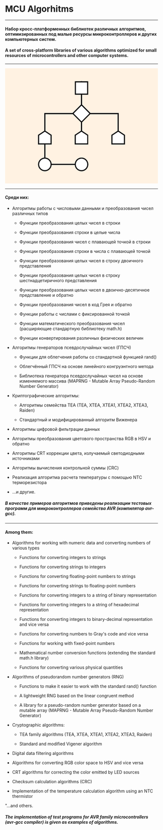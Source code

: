 


# MCU Algorhitms
___

#### Набор кросс-платформенных библиотек различных алгоритмов, оптимизированных под малые ресурсы микроконтроллеров и других компьютерных систем.

#### A set of cross-platform libraries of various algorithms optimized for small resources of microcontrollers and other computer systems.

___

<img src="/resources/logo.png" alt="Algorithm logo"/>

___

#### Среди них:

- Алгоритмы работы с числовыми данными и преобразования чисел различных типов

   - Функции преобразования целых чисел в строки

   - Функции преобразования строки в целые числа

   - Функции преобразования чисел с плавающей точкой в строки

   - Функции преобразования строки в числа с плавающей точкой

   - Функции преобразования целых чисел в строку двоичного представления

   - Функции преобразования целых чисел в строку шестнадцетиричного представления

   - Функции преобразования целых чисел в двоично-десятичное представление и обратно

   - Функции преобразования чисел в код Грея и обратно

   - Функции работы с числами с фиксированной точкой

   - Функции математического преобразования чисел (расширяющие стандартную библиотеку math.h)

   - Функции конвертирования различных физических величин


- Алгоритмы генераторов псевдослучайных чисел (ГПСЧ)

   - Функции для облегчения работы со стандартной функцией rand()

   - Облегчённый ГПСЧ на основе линейного конгруэнтного метода

   - Библиотека генератора псевдослучайных чисел на основе изменяемого массива (MAPRNG - Mutable Array Pseudo-Random Number Generator)


- Криптографические алгоритмы:

   - Алгоритмы семейства TEA (TEA, XTEA, XTEA1, XTEA2, XTEA3, Raiden)

   - Стандартный и модифицированный алгоритм Виженера


- Алгоритмы цифровой фильтрации данных


- Алгоритмы преобразования цветового пространства RGB в HSV и обратно


- Алгоритмы CRT коррекции цвета, излучаемый светодиодными источниками


- Алгоритмы вычисления контрольной суммы (CRC)


- Реализация алгоритма расчета температуры с помощью NTC терморезистора


- ...и другие.



##### В качестве примеров алгоритмов приведены реализации тестовых программ для микроконтроллеров семейства AVR (компилятор avr-gcc).

___

#### Among them:

- Algorithms for working with numeric data and converting numbers of various types

   - Functions for converting integers to strings

   - Functions for converting strings to integers

   - Functions for converting floating-point numbers to strings

   - Functions for converting strings to floating-point numbers

   - Functions for converting integers to a string of binary representation

   - Functions for converting integers to a string of hexadecimal representation

   - Functions for converting integers to binary-decimal representation and vice versa

   - Functions for converting numbers to Gray's code and vice versa

   - Functions for working with fixed-point numbers

   - Mathematical number conversion functions (extending the standard math.h library)

   - Functions for converting various physical quantities


- Algorithms of pseudorandom number generators (RNG)

   - Functions to make it easier to work with the standard rand() function

   - A lightweight RNG based on the linear congruent method

   - A library for a pseudo-random number generator based on a mutable array (MAPRNG - Mutable Array Pseudo-Random Number Generator)


- Cryptographic algorithms:

   - TEA family algorithms (TEA, XTEA, XTEA1, XTEA2, XTEA3, Raiden)

   - Standard and modified Vigener algorithm


- Digital data filtering algorithms


- Algorithms for converting RGB color space to HSV and vice versa


- CRT algorithms for correcting the color emitted by LED sources


- Checksum calculation algorithms (CRC)


- Implementation of the temperature calculation algorithm using an NTC thermistor


"...and others.



##### The implementation of test programs for AVR family microcontrollers (avr-gcc compiler) is given as examples of algorithms.








